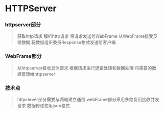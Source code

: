 HTTPServer
===

### httpserver部分
>获取http请求
解析http请求
将请求发送给WebFrame
从WebFrame接受反馈数据
将数据组织委员Response格式发送给客户端

### WebFrame部分
>从httpserver接收具体请求
根据请求进行逻辑处理和数据处理
将需要的数据反馈给httpserver

### 技术点
>httpserver部分需要与两端建立通信
webFrame部分采用多路复用接收并发请求
数据传递使用json格式